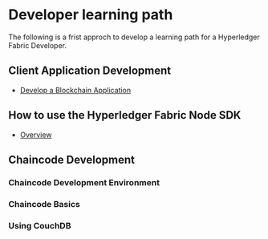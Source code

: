 # Developer learning path
The following is a frist approch to develop a learning path for a Hyperledger Fabric Developer.

## Client Application Development

- [Develop a Blockchain Application](./developAnApplication.md)

## How to use the Hyperledger Fabric Node SDK
- [Overview](./nodeSdk/index.md)
 
## Chaincode Development

### Chaincode Development Environment

### Chaincode Basics

### Using CouchDB



